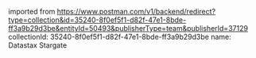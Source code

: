 imported from https://www.postman.com/v1/backend/redirect?type=collection&id=35240-8f0ef5f1-d82f-47e1-8bde-ff3a9b29d3be&entityId=50493&publisherType=team&publisherId=37129
collectionId: 35240-8f0ef5f1-d82f-47e1-8bde-ff3a9b29d3be
name: Datastax Stargate